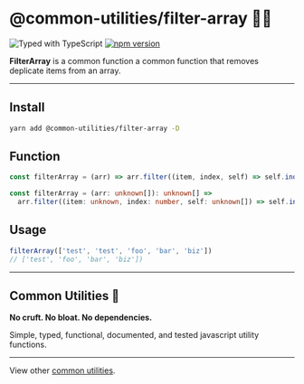 # @common-utilities/filter-array 🧰🧹

![Typed with TypeScript](https://flat.badgen.net/badge/icon/Typed?icon=typescript&label&labelColor=blue&color=555555)
[![npm version](https://badge.fury.io/js/%40common-utilities%2Ffilter-array.svg)](https://badge.fury.io/js/%40common-utilities%2Ffilter-array)

**FilterArray** is a common function a common function that removes deplicate items from an array.

---

## Install

```bash
yarn add @common-utilities/filter-array -D
```

## Function

```typescript
const filterArray = (arr) => arr.filter((item, index, self) => self.indexOf(item) === index)
```

```typescript
const filterArray = (arr: unknown[]): unknown[] =>
  arr.filter((item: unknown, index: number, self: unknown[]) => self.indexOf(item) === index)
```

## Usage

```typescript
filterArray(['test', 'test', 'foo', 'bar', 'biz'])
// ['test', 'foo', 'bar', 'biz'])
```

---

## Common Utilities 🧰

**No cruft. No bloat. No dependencies.**

Simple, typed, functional, documented, and tested javascript utility functions.

---

View other [common utilities](https://github.com/yowainwright/common-utilities).

